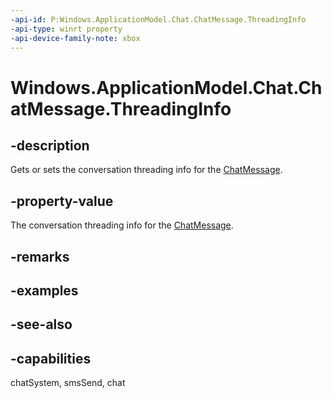 ```yaml
---
-api-id: P:Windows.ApplicationModel.Chat.ChatMessage.ThreadingInfo
-api-type: winrt property
-api-device-family-note: xbox
---
```


<!-- Property syntax
public Windows.ApplicationModel.Chat.ChatConversationThreadingInfo ThreadingInfo { get;  set; }
-->

# Windows.ApplicationModel.Chat.ChatMessage.ThreadingInfo

## -description
Gets or sets the conversation threading info for the [ChatMessage](chatmessage.md).

## -property-value
The conversation threading info for the [ChatMessage](chatmessage.md).

## -remarks

## -examples

## -see-also

## -capabilities
chatSystem, smsSend, chat
